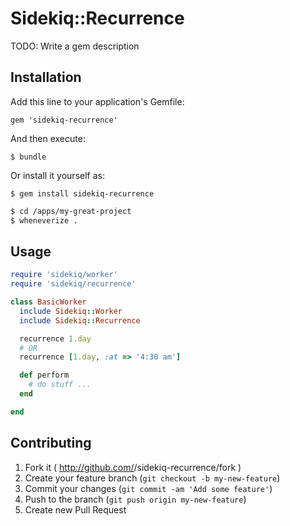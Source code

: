 # Sidekiq::Recurrence

TODO: Write a gem description

## Installation

Add this line to your application's Gemfile:

    gem 'sidekiq-recurrence'

And then execute:

    $ bundle

Or install it yourself as:

    $ gem install sidekiq-recurrence


```sh
$ cd /apps/my-great-project
$ wheneverize .
```

## Usage

```ruby
require 'sidekiq/worker'
require 'sidekiq/recurrence'

class BasicWorker
  include Sidekiq::Worker
  include Sidekiq::Recurrence

  recurrence 1.day
  # OR
  recurrence [1.day, :at => '4:30 am']

  def perform
    # do stuff ...
  end

end
```

## Contributing

1. Fork it ( http://github.com/<my-github-username>/sidekiq-recurrence/fork )
2. Create your feature branch (`git checkout -b my-new-feature`)
3. Commit your changes (`git commit -am 'Add some feature'`)
4. Push to the branch (`git push origin my-new-feature`)
5. Create new Pull Request
